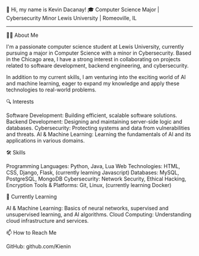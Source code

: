 👋 Hi, my name is Kevin Dacanay!
🎓 Computer Science Major | Cybersecurity Minor
Lewis University | Romeoville, IL

------------------------------------------------------------------------------------------------------------------------------------------------------------------------------------

👨‍💻 About Me

I'm a passionate computer science student at Lewis University, currently pursuing a major in Computer Science with a minor in Cybersecurity. 
Based in the Chicago area, I have a strong interest in collaborating on projects related to software development, backend engineering, and cybersecurity.

In addition to my current skills, I am venturing into the exciting world of AI and machine learning, eager to expand my knowledge and apply these technologies to real-world problems.

🔍 Interests

Software Development: Building efficient, scalable software solutions.
Backend Development: Designing and maintaining server-side logic and databases.
Cybersecurity: Protecting systems and data from vulnerabilities and threats.
AI & Machine Learning: Learning the fundamentals of AI and its applications in various domains.

🛠️ Skills

Programming Languages: Python, Java, Lua
Web Technologies: HTML, CSS, Django, Flask, (currently learning Javascript)
Databases: MySQL, PostgreSQL, MongoDB
Cybersecurity: Network Security, Ethical Hacking, Encryption
Tools & Platforms: Git, Linux, (currently learning Docker)

🌱 Currently Learning

AI & Machine Learning: Basics of neural networks, supervised and unsupervised learning, and AI algorithms.
Cloud Computing: Understanding cloud infrastructure and services.

📫 How to Reach Me

GitHub: github.com/Kienin
